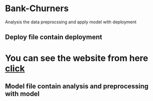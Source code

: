 # Bank-Churners
Analysis the data preprocssing and apply model with deployment
## Deploy file contain deployment
# You can see the website from here <a href='https://leaving-service.herokuapp.com/'>click</a>
## Model file contain analysis and preprocessing with model
